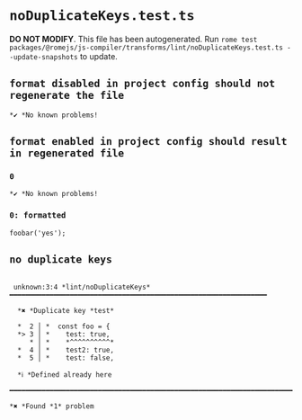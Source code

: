 # `noDuplicateKeys.test.ts`

**DO NOT MODIFY**. This file has been autogenerated. Run `rome test packages/@romejs/js-compiler/transforms/lint/noDuplicateKeys.test.ts --update-snapshots` to update.

## `format disabled in project config should not regenerate the file`

```
*✔ *No known problems!

```

## `format enabled in project config should result in regenerated file`

### `0`

```
*✔ *No known problems!

```

### `0: formatted`

```
foobar('yes');

```

## `no duplicate keys`

```

 unknown:3:4 *lint/noDuplicateKeys* ━━━━━━━━━━━━━━━━━━━━━━━━━━━━━━━━━━━━━━━━━━━━━━━━━━━━━━━━━━━━━━━━

  *✖ *Duplicate key *test*

  *  2 │ *  const foo = {
  *> 3 │ *    test: true,
     * │ *    *^^^^^^^^^^* 
  *  4 │ *    test2: true,
  *  5 │ *    test: false,

  *ℹ *Defined already here

━━━━━━━━━━━━━━━━━━━━━━━━━━━━━━━━━━━━━━━━━━━━━━━━━━━━━━━━━━━━━━━━━━━━━━━━━━━━━━━━━━━━━━━━━━━━━━━━━━━━

*✖ *Found *1* problem

```
